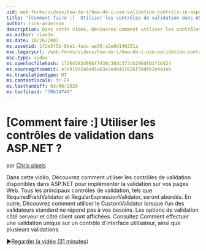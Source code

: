 ```yaml
---
uid: web-forms/videos/how-do-i/how-do-i-use-validation-controls-in-aspnet
title: '[Comment faire :]  Utiliser les contrôles de validation dans ASP.NET ? | Microsoft Docs'
author: rick-anderson
description: Dans cette vidéo, Découvrez comment utiliser les contrôles de validation disponibles dans ASP.NET pour implémenter la validation sur vos pages Web. Tous les principaux contrôles de validation...
ms.author: riande
ms.date: 10/26/2007
ms.assetid: 1f2e5f5b-8be1-4acc-ae36-a2e0d140251a
msc.legacyurl: /web-forms/videos/how-do-i/how-do-i-use-validation-controls-in-aspnet
msc.type: video
ms.openlocfilehash: 17204583d986f7938c38dc373cb296df01f16424
ms.sourcegitcommit: e7e91932a6e91a63e2e46417626f39d6b244a3ab
ms.translationtype: MT
ms.contentlocale: fr-FR
ms.lasthandoff: 03/06/2020
ms.locfileid: "78634749"
---
```

# <a name="how-do-i--use-validation-controls-in-aspnet"></a>[Comment faire :]  Utiliser les contrôles de validation dans ASP.NET ?

par [Chris pixels](https://twitter.com/chrispels)

Dans cette vidéo, Découvrez comment utiliser les contrôles de validation disponibles dans ASP.NET pour implémenter la validation sur vos pages Web. Tous les principaux contrôles de validation, tels que RequiredFieldValidator et RegularExpressionValidator, seront abordés. En outre, Découvrez comment utiliser le CustomValidator lorsque l’un des validateurs standard ne répond pas à vos besoins. Les options de validation côté serveur et côté client sont affichées. Consultez Comment effectuer une validation unique sur un contrôle d’interface utilisateur, ainsi que plusieurs validations.

[&#9654;Regarder la vidéo (31 minutes)](https://channel9.msdn.com/Blogs/ASP-NET-Site-Videos/how-do-i-use-validation-controls-in-aspnet)
